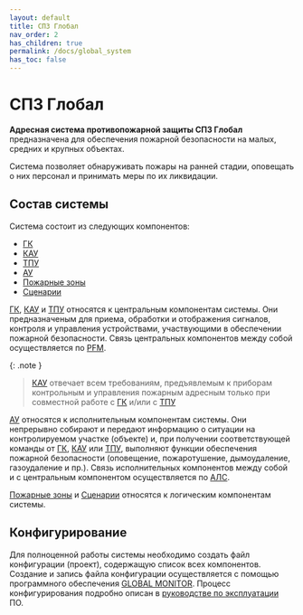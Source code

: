 ```yaml
---
layout: default
title: СПЗ Глобал
nav_order: 2
has_children: true
permalink: /docs/global_system
has_toc: false
---
```


# СПЗ Глобал
**Адресная система противопожарной защиты СПЗ Глобал** предназначена для обеспечения пожарной безопасности на малых, средних и крупных объектах. 

Система позволяет обнаруживать пожары на ранней стадии, оповещать о них персонал и принимать меры по их ликвидации.

## Состав системы
Система состоит из следующих компонентов:
- [ГК]
- [КАУ]
- [ТПУ]
- [АУ]
- [Пожарные зоны]
- [Сценарии]


[ГК], [КАУ] и [ТПУ] относятся к центральным компонентам системы. Они предназначеным для приема, обработки и отображения сигналов, контроля и управления устройствами, участвующими в обеспечении пожарной безопасности. Связь центральных компонентов между собой осуществляется по [PFM].

{: .note }
> [КАУ] отвечает всем требованиям, предъявлемым к приборам контрольным и управления пожарным адресным только при совместной работе с [ГК] и/или с [ТПУ]

[АУ] относятся к исполнительным компонентам системы. Они непрерывно собирают и передают информацию о ситуации на контролируемом участке (объекте) и, при получении соответствующей команды от [ГК], [КАУ] или [ТПУ], выполняют функции обеспечения пожарной безопасности (оповещение, пожаротушение, дымоудаление, газоудаление и пр.). Связь исполнительных компонентов между собой и с центральным компонентом осуществляется по [АЛС].

[Пожарные зоны] и [Сценарии] относятся к логическим компонентам системы.

## Конфигурирование
Для полноценной работы системы необходимо создать файл конфигурации (проект), содержащую список всех компонентов. Создание и запись файла конфигурации осуществляется с помощью программного обеспечения <a href="https://products.rubezh.ru/products/po_global_monitor-3356/" target="_blank">GLOBAL MONITOR</a>. Процесс конфигурирования подробно описан в <a href="https://products.rubezh.ru/download/file/18ac995b-e2c1-11ee-95eb-d4f5ef944508/" target="_blank">руководстве по эксплуатации</a> ПО.

[ГК]: /gk_manual/docs/gk#гк
[КАУ]: /gk_manual/docs/kau#кау
[ТПУ]: /gk_manual/docs/tpu#тпу
[АУ]: /gk_manual/docs/address_devices#адресные-устройства
[АЛС]: /gk_manual/docs/global_system/communications_lines#алс
[PFM]: /gk_manual/docs/global_system/communications_lines#pfm
[Пожарные зоны]: /gk_manual/docs/zones#пожарные-зоны
[Сценарии]: /gk_manual/docs/scenarios#сценарии
